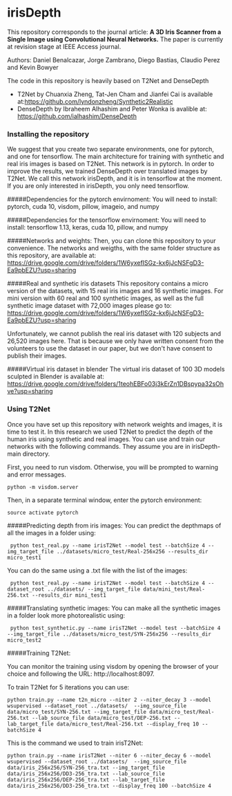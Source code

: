 # irisDepth
This repository corresponds to the journal article:
**A 3D Iris Scanner from a Single Image using Convolutional Neural Networks.**
The paper is currently at revision stage at IEEE Access journal.

Authors: Daniel Benalcazar, Jorge Zambrano, Diego Bastias, Claudio Perez and Kevin Bowyer

The code in this repository is heavily based on T2Net and DenseDepth
  - T2Net by Chuanxia Zheng, Tat-Jen Cham and Jianfei Cai is available at:https://github.com/lyndonzheng/Synthetic2Realistic
  - DenseDepth by Ibraheem Alhashim and Peter Wonka is avalible at: https://github.com/ialhashim/DenseDepth

### Installing the repository
We suggest that you create two separate environments, one for pytorch, and one for tensorflow. The main architecture for training with synthetic and real iris images is based on T2Net. This network is in pytorch. In order to improve the results, we trained DenseDepth over translated images by T2Net. We call this network irisDepth, and it is in tensorflow at the moment. If you are only interested in irisDepth, you only need tensorflow.

#####Dependencies for the pytorch envirnoment:
You will need to install: pytorch, cuda 10, visdom, pillow, imageio, and numpy  

#####Dependencies for the tensorflow envirnoment:
You will need to install: tensorflow 1.13, keras, cuda 10, pillow, and numpy  

#####Networks and weights:
Then, you can clone this repository to your convenience. The networks and weigths, with the same folder structure as this repository, are available at:
https://drive.google.com/drive/folders/1W6yxefISGz-kx6jJcNSFgD3-Ea9pbEZU?usp=sharing

#####Real and synthetic iris datasets
This repository contains a micro version of the datasets, with 15 real iris images and 16 synthetic images. For mini version with 60 real and 100 synthetic images, as well as the full synthetic image dataset with 72,000 images please go to:
https://drive.google.com/drive/folders/1W6yxefISGz-kx6jJcNSFgD3-Ea9pbEZU?usp=sharing

Unfortunately, we cannot publish the real iris dataset with 120 subjects and 26,520 images here. That is because we only have written consent from the volunteers to use the dataset in our paper, but we don't have consent to publish their images.  

#####Virtual iris dataset in blender
The virtual iris dataset of 100 3D models sculpted in Blender is available at:
https://drive.google.com/drive/folders/1teohEBFo03j3kErZn1DBspypa32sOhve?usp=sharing


### Using T2Net
Once you have set up this repository with network weights and images, it is time to test it. In this research we used T2Net to predict the depth of the human iris using synthetic and real images. You can use and train our networks with the following commands. They assume you are in irisDepth-main directory.

First, you need to run visdom. Otherwise, you will be prompted to warning and error messages.
```
python -m visdom.server
```
Then, in a separate terminal window, enter the pytorch environment:
```
source activate pytorch
```

#####Predicting depth from iris images:
You can predict the depthmaps of all the images in a folder using:  
```
 python test_real.py --name irisT2Net --model test --batchSize 4 --img_target_file ../datasets/micro_test/Real-256x256 --results_dir micro_test1
```
You can do the same using a .txt file with the list of the images:  
```
 python test_real.py --name irisT2Net --model test --batchSize 4 --dataset_root ../datasets/ --img_target_file data/mini_test/Real-256.txt --results_dir mini_test1

```

#####Translating synthetic images:
You can make all the synthetic images in a folder look more photorealistic using:  
```
 python test_synthetic.py --name irisT2Net --model test --batchSize 4 --img_target_file ../datasets/micro_test/SYN-256x256 --results_dir micro_test2
```

#####Training T2Net:

You can monitor the training using visdom by opening the browser of your choice and following the URL: http://localhost:8097.

To train T2Net for 5 iterations you can use:
```
python train.py --name t2n_micro --niter 2 --niter_decay 3 --model wsupervised --dataset_root ../datasets/  --img_source_file data/micro_test/SYN-256.txt --img_target_file data/micro_test/Real-256.txt --lab_source_file data/micro_test/DEP-256.txt --lab_target_file data/micro_test/Real-256.txt --display_freq 10 --batchSize 4
```

This is the command we used to train irisT2Net:
```
python train.py --name irisT2Net --niter 6 --niter_decay 6 --model wsupervised --dataset_root ../datasets/  --img_source_file data/iris_256x256/SYN-256_tra.txt --img_target_file data/iris_256x256/DD3-256_tra.txt --lab_source_file data/iris_256x256/DEP-256_tra.txt --lab_target_file data/iris_256x256/DD3-256_tra.txt --display_freq 100 --batchSize 4
```
